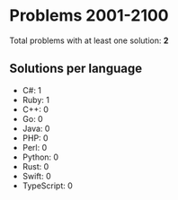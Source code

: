 # Problems 2001-2100

Total problems with at least one solution: **2**

## Solutions per language

- C#: 1
- Ruby: 1
- C++: 0
- Go: 0
- Java: 0
- PHP: 0
- Perl: 0
- Python: 0
- Rust: 0
- Swift: 0
- TypeScript: 0
